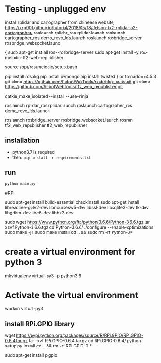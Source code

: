 # Testing - unplugged env


install rplidar and cartographer from chineese website,
https://xrp001.github.io/tutorial/2018/05/18/Jetson-tx2-rplidar-a2-cartographer/
roslaunch rplidar_ros rplidar.launch
roslaunch cartographer_ros demo_revo_lds.launch
roslaunch rosbridge_server rosbridge_websocket.launc

{
sudo apt-get inst all ros-<rosdistro>-rosbridge-server
 sudo apt-get install -y ros-melodic-tf2-web-republisher

source /opt/ros/melodic/setup.bash 

pip install rospkg
pip install pymongo
pip install twisted
}
or
tornado==4.5.3
git clone https://github.com/RobotWebTools/rosbridge_suite.git
git clone https://github.com/RobotWebTools/tf2_web_republisher.git

catkin_make_isolated --install --use-ninja 


roslaunch rplidar_ros rplidar.launch
roslaunch cartographer_ros demo_revo_lds.launch

roslaunch rosbridge_server rosbridge_websocket.launch
rosrun tf2_web_republisher tf2_web_republisher




## installation
 - python3.7 is required
 - then: `pip install -r requirements.txt`
 
 ## run
 `python main.py`




#RPI

sudo apt-get install build-essential checkinstall
sudo apt-get install libreadline-gplv2-dev  libncursesw5-dev libssl-dev libsqlite3-dev tk-dev libgdbm-dev libc6-dev libbz2-dev

sudo wget https://www.python.org/ftp/python/3.6.6/Python-3.6.6.tgz
tar xzvf Python-3.6.6.tgz
cd Python-3.6.6/
./configure  --enable-optimizations
sudo make -j4
sudo make install
cd .. && sudo rm -rf Python-3* 

# create a virtual environment for python 3
mkvirtualenv virtual-py3 -p python3.6
# Activate the virtual environment
workon virtual-py3

## install RPi.GPIO library
wget https://pypi.python.org/packages/source/R/RPi.GPIO/RPi.GPIO-0.6.4.tar.gz
tar -xvf RPi.GPIO-0.6.4.tar.gz
cd RPi.GPIO-0.6.4/
python setup.py install
cd .. && rm -rf RPi.GPIO-0.*


sudo apt-get install pigpio
